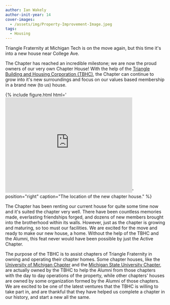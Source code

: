 ```yaml
---
author: Ian Wakely
author-init-year: 14
cover-images:
  - /assets/img/Property-Improvement-Image.jpeg
tags:
  - Housing
---
```


Triangle Fraternity at Michigan Tech is on the move again, but this time it's into a new house near College Ave.

<!-- excerpt -->

The Chapter has reached an incredible milestone;
we are now the proud owners of our very own Chapter House! With the help
of the [Triangle Building and Housing Corporation (TBHC)](https://www.triangle.org/housing/),
the Chapter can continue to grow into it's new surroundings and focus on our
values based membership in a brand new (to us) house.

{% include figure.html html='<iframe src="https://www.google.com/maps/embed?pb=!1m18!1m12!1m3!1d2714.941430962724!2d-88.556049884476!3d47.119819279155394!2m3!1f0!2f0!3f0!3m2!1i1024!2i768!4f13.1!3m3!1m2!1s0x4d50c8238322281b%3A0x137b0e36c451b81!2s1307+Ruby+Ave%2C+Houghton%2C+MI+49931!5e0!3m2!1sen!2sus!4v1520549347901" width="400" height="300" frameborder="0" style="border:0" allowfullscreen></iframe>'
position="right" caption="The location of the new chapter house." %}

The Chapter has been renting our current house for quite some time now and it's suited
the chapter very well. There have been countless memories made, everlasting
friendships forged, and dozens of new members brought into the brotherhood within its walls. However, just as the
chapter is growing and maturing, so too must our facilities. We are excited for the move and ready to
make our new house, a home. Without the help of the TBHC and the Alumni, this feat never would have been possible by just the Active Chapter.

The purpose of the TBHC is to assist chapters of Triangle Fraternity in owning
and operating their chapter homes. Some chapter houses, like the
[University of Michigan Chapter](http://www.triangleumich.com/) and the
[Michigan State University Chapter](http://www.msutriangle.org/), are actually
owned by the TBHC to help the Alumni from those chapters with the day to day
operations of the property, while other chapters' houses are owned by some organization
formed by the Alumni of those chapters. We are excited to be one of the latest ventures that the TBHC is willing to take part in,
and are thankful that they have helped us complete a chapter in our history, and start a new all the same.

<!-- {% include figure.html html='<iframe width="560" height="315" src="https://www.youtube.com/embed/uKV3qb_6IwU" frameborder="0" allow="autoplay; encrypted-media" allowfullscreen></iframe>' %} -->

<!-- {% include figure.html html='<iframe width="560" height="315" src="https://www.youtube.com/embed/SFRS5vqY8bU" frameborder="0" allow="autoplay; encrypted-media" allowfullscreen></iframe>' %} -->
